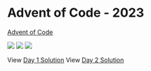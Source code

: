 Advent of Code - 2023
=====================

[Advent of Code](https://adventofcode.com)

![](https://img.shields.io/badge/day%20📅-13-blue)
![](https://img.shields.io/badge/stars%20⭐-5-yellow)
![](https://img.shields.io/badge/days%20completed-2-red)

View [Day 1 Solution](1/README.md)
View [Day 2 Solution](2/README.md)